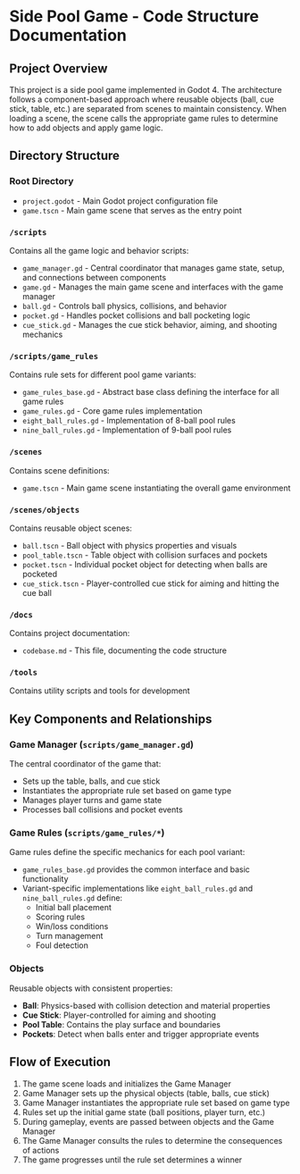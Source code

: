 # Side Pool Game - Code Structure Documentation

## Project Overview
This project is a side pool game implemented in Godot 4. The architecture follows a component-based approach where reusable objects (ball, cue stick, table, etc.) are separated from scenes to maintain consistency. When loading a scene, the scene calls the appropriate game rules to determine how to add objects and apply game logic.

## Directory Structure

### Root Directory
- `project.godot` - Main Godot project configuration file
- `game.tscn` - Main game scene that serves as the entry point

### `/scripts`
Contains all the game logic and behavior scripts:

- `game_manager.gd` - Central coordinator that manages game state, setup, and connections between components
- `game.gd` - Manages the main game scene and interfaces with the game manager
- `ball.gd` - Controls ball physics, collisions, and behavior
- `pocket.gd` - Handles pocket collisions and ball pocketing logic
- `cue_stick.gd` - Manages the cue stick behavior, aiming, and shooting mechanics

### `/scripts/game_rules`
Contains rule sets for different pool game variants:

- `game_rules_base.gd` - Abstract base class defining the interface for all game rules
- `game_rules.gd` - Core game rules implementation 
- `eight_ball_rules.gd` - Implementation of 8-ball pool rules
- `nine_ball_rules.gd` - Implementation of 9-ball pool rules

### `/scenes`
Contains scene definitions:

- `game.tscn` - Main game scene instantiating the overall game environment

### `/scenes/objects`
Contains reusable object scenes:

- `ball.tscn` - Ball object with physics properties and visuals
- `pool_table.tscn` - Table object with collision surfaces and pockets
- `pocket.tscn` - Individual pocket object for detecting when balls are pocketed
- `cue_stick.tscn` - Player-controlled cue stick for aiming and hitting the cue ball

### `/docs`
Contains project documentation:

- `codebase.md` - This file, documenting the code structure

### `/tools`
Contains utility scripts and tools for development

## Key Components and Relationships

### Game Manager (`scripts/game_manager.gd`)
The central coordinator of the game that:
- Sets up the table, balls, and cue stick
- Instantiates the appropriate rule set based on game type
- Manages player turns and game state
- Processes ball collisions and pocket events

### Game Rules (`scripts/game_rules/*`)
Game rules define the specific mechanics for each pool variant:
- `game_rules_base.gd` provides the common interface and basic functionality
- Variant-specific implementations like `eight_ball_rules.gd` and `nine_ball_rules.gd` define:
  - Initial ball placement
  - Scoring rules
  - Win/loss conditions
  - Turn management
  - Foul detection

### Objects
Reusable objects with consistent properties:
- **Ball**: Physics-based with collision detection and material properties
- **Cue Stick**: Player-controlled for aiming and shooting
- **Pool Table**: Contains the play surface and boundaries
- **Pockets**: Detect when balls enter and trigger appropriate events

## Flow of Execution
1. The game scene loads and initializes the Game Manager
2. Game Manager sets up the physical objects (table, balls, cue stick)
3. Game Manager instantiates the appropriate rule set based on game type
4. Rules set up the initial game state (ball positions, player turn, etc.)
5. During gameplay, events are passed between objects and the Game Manager
6. The Game Manager consults the rules to determine the consequences of actions
7. The game progresses until the rule set determines a winner

